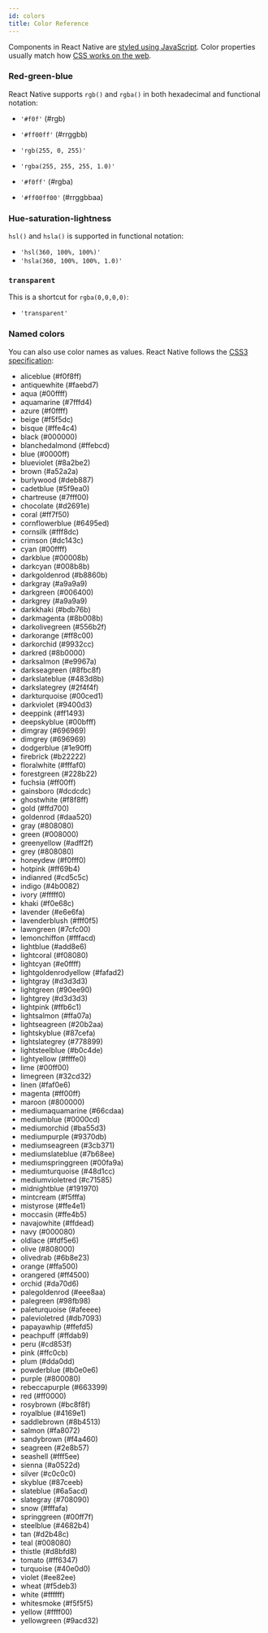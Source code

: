 ```yaml
---
id: colors
title: Color Reference
---
```


Components in React Native are [styled using JavaScript](docs/style.html). Color properties usually match how [CSS works on the web](https://developer.mozilla.org/en-US/docs/Web/CSS/color_value).

### Red-green-blue

React Native supports `rgb()` and `rgba()` in both hexadecimal and functional notation:

- `'#f0f'` (#rgb)
- `'#ff00ff'` (#rrggbb)

- `'rgb(255, 0, 255)'`
- `'rgba(255, 255, 255, 1.0)'`

- `'#f0ff'` (#rgba)
- `'#ff00ff00'` (#rrggbbaa)

### Hue-saturation-lightness

`hsl()` and `hsla()` is supported in functional notation:

- `'hsl(360, 100%, 100%)'`
- `'hsla(360, 100%, 100%, 1.0)'`

### `transparent`

This is a shortcut for `rgba(0,0,0,0)`:

- `'transparent'`

### Named colors

You can also use color names as values. React Native follows the [CSS3 specification](http://www.w3.org/TR/css3-color/#svg-color):

- <color aliceblue /> aliceblue (#f0f8ff)
- <color antiquewhite /> antiquewhite (#faebd7)
- <color aqua /> aqua (#00ffff)
- <color aquamarine /> aquamarine (#7fffd4)
- <color azure /> azure (#f0ffff)
- <color beige /> beige (#f5f5dc)
- <color bisque /> bisque (#ffe4c4)
- <color black /> black (#000000)
- <color blanchedalmond /> blanchedalmond (#ffebcd)
- <color blue /> blue (#0000ff)
- <color blueviolet /> blueviolet (#8a2be2)
- <color brown /> brown (#a52a2a)
- <color burlywood /> burlywood (#deb887)
- <color cadetblue /> cadetblue (#5f9ea0)
- <color chartreuse /> chartreuse (#7fff00)
- <color chocolate /> chocolate (#d2691e)
- <color coral /> coral (#ff7f50)
- <color cornflowerblue /> cornflowerblue (#6495ed)
- <color cornsilk /> cornsilk (#fff8dc)
- <color crimson /> crimson (#dc143c)
- <color cyan /> cyan (#00ffff)
- <color darkblue /> darkblue (#00008b)
- <color darkcyan /> darkcyan (#008b8b)
- <color darkgoldenrod /> darkgoldenrod (#b8860b)
- <color darkgray /> darkgray (#a9a9a9)
- <color darkgreen /> darkgreen (#006400)
- <color darkgrey /> darkgrey (#a9a9a9)
- <color darkkhaki /> darkkhaki (#bdb76b)
- <color darkmagenta /> darkmagenta (#8b008b)
- <color darkolivegreen /> darkolivegreen (#556b2f)
- <color darkorange /> darkorange (#ff8c00)
- <color darkorchid /> darkorchid (#9932cc)
- <color darkred /> darkred (#8b0000)
- <color darksalmon /> darksalmon (#e9967a)
- <color darkseagreen /> darkseagreen (#8fbc8f)
- <color darkslateblue /> darkslateblue (#483d8b)
- <color darkslategrey /> darkslategrey (#2f4f4f)
- <color darkturquoise /> darkturquoise (#00ced1)
- <color darkviolet /> darkviolet (#9400d3)
- <color deeppink /> deeppink (#ff1493)
- <color deepskyblue /> deepskyblue (#00bfff)
- <color dimgray /> dimgray (#696969)
- <color dimgrey /> dimgrey (#696969)
- <color dodgerblue /> dodgerblue (#1e90ff)
- <color firebrick /> firebrick (#b22222)
- <color floralwhite /> floralwhite (#fffaf0)
- <color forestgreen /> forestgreen (#228b22)
- <color fuchsia /> fuchsia (#ff00ff)
- <color gainsboro /> gainsboro (#dcdcdc)
- <color ghostwhite /> ghostwhite (#f8f8ff)
- <color gold /> gold (#ffd700)
- <color goldenrod /> goldenrod (#daa520)
- <color gray /> gray (#808080)
- <color green /> green (#008000)
- <color greenyellow /> greenyellow (#adff2f)
- <color grey /> grey (#808080)
- <color honeydew /> honeydew (#f0fff0)
- <color hotpink /> hotpink (#ff69b4)
- <color indianred /> indianred (#cd5c5c)
- <color indigo /> indigo (#4b0082)
- <color ivory /> ivory (#fffff0)
- <color khaki /> khaki (#f0e68c)
- <color lavender /> lavender (#e6e6fa)
- <color lavenderblush /> lavenderblush (#fff0f5)
- <color lawngreen /> lawngreen (#7cfc00)
- <color lemonchiffon /> lemonchiffon (#fffacd)
- <color lightblue /> lightblue (#add8e6)
- <color lightcoral /> lightcoral (#f08080)
- <color lightcyan /> lightcyan (#e0ffff)
- <color lightgoldenrodyellow /> lightgoldenrodyellow (#fafad2)
- <color lightgray /> lightgray (#d3d3d3)
- <color lightgreen /> lightgreen (#90ee90)
- <color lightgrey /> lightgrey (#d3d3d3)
- <color lightpink /> lightpink (#ffb6c1)
- <color lightsalmon /> lightsalmon (#ffa07a)
- <color lightseagreen /> lightseagreen (#20b2aa)
- <color lightskyblue /> lightskyblue (#87cefa)
- <color lightslategrey /> lightslategrey (#778899)
- <color lightsteelblue /> lightsteelblue (#b0c4de)
- <color lightyellow /> lightyellow (#ffffe0)
- <color lime /> lime (#00ff00)
- <color limegreen /> limegreen (#32cd32)
- <color linen /> linen (#faf0e6)
- <color magenta /> magenta (#ff00ff)
- <color maroon /> maroon (#800000)
- <color mediumaquamarine /> mediumaquamarine (#66cdaa)
- <color mediumblue /> mediumblue (#0000cd)
- <color mediumorchid /> mediumorchid (#ba55d3)
- <color mediumpurple /> mediumpurple (#9370db)
- <color mediumseagreen /> mediumseagreen (#3cb371)
- <color mediumslateblue /> mediumslateblue (#7b68ee)
- <color mediumspringgreen /> mediumspringgreen (#00fa9a)
- <color mediumturquoise /> mediumturquoise (#48d1cc)
- <color mediumvioletred /> mediumvioletred (#c71585)
- <color midnightblue /> midnightblue (#191970)
- <color mintcream /> mintcream (#f5fffa)
- <color mistyrose /> mistyrose (#ffe4e1)
- <color moccasin /> moccasin (#ffe4b5)
- <color navajowhite /> navajowhite (#ffdead)
- <color navy /> navy (#000080)
- <color oldlace /> oldlace (#fdf5e6)
- <color olive /> olive (#808000)
- <color olivedrab /> olivedrab (#6b8e23)
- <color orange /> orange (#ffa500)
- <color orangered /> orangered (#ff4500)
- <color orchid /> orchid (#da70d6)
- <color palegoldenrod /> palegoldenrod (#eee8aa)
- <color palegreen /> palegreen (#98fb98)
- <color paleturquoise /> paleturquoise (#afeeee)
- <color palevioletred /> palevioletred (#db7093)
- <color papayawhip /> papayawhip (#ffefd5)
- <color peachpuff /> peachpuff (#ffdab9)
- <color peru /> peru (#cd853f)
- <color pink /> pink (#ffc0cb)
- <color plum /> plum (#dda0dd)
- <color powderblue /> powderblue (#b0e0e6)
- <color purple /> purple (#800080)
- <color rebeccapurple /> rebeccapurple (#663399)
- <color red /> red (#ff0000)
- <color rosybrown /> rosybrown (#bc8f8f)
- <color royalblue /> royalblue (#4169e1)
- <color saddlebrown /> saddlebrown (#8b4513)
- <color salmon /> salmon (#fa8072)
- <color sandybrown /> sandybrown (#f4a460)
- <color seagreen /> seagreen (#2e8b57)
- <color seashell /> seashell (#fff5ee)
- <color sienna /> sienna (#a0522d)
- <color silver /> silver (#c0c0c0)
- <color skyblue /> skyblue (#87ceeb)
- <color slateblue /> slateblue (#6a5acd)
- <color slategray /> slategray (#708090)
- <color snow /> snow (#fffafa)
- <color springgreen /> springgreen (#00ff7f)
- <color steelblue /> steelblue (#4682b4)
- <color tan /> tan (#d2b48c)
- <color teal /> teal (#008080)
- <color thistle /> thistle (#d8bfd8)
- <color tomato /> tomato (#ff6347)
- <color turquoise /> turquoise (#40e0d0)
- <color violet /> violet (#ee82ee)
- <color wheat /> wheat (#f5deb3)
- <color white /> white (#ffffff)
- <color whitesmoke /> whitesmoke (#f5f5f5)
- <color yellow /> yellow (#ffff00)
- <color yellowgreen /> yellowgreen (#9acd32)
